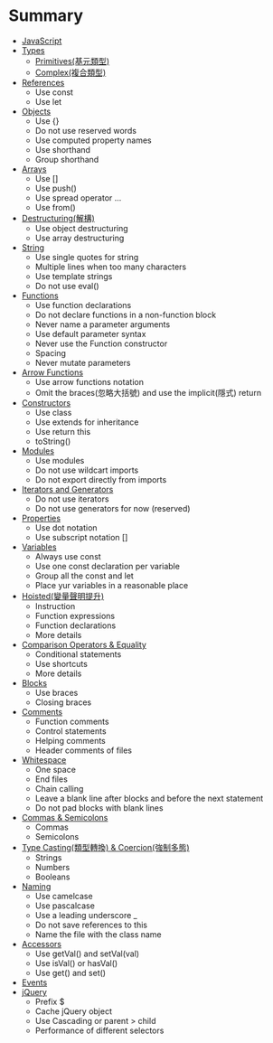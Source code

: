 # Summary

* [JavaScript](./README.md)
* [Types](./types/types.md)
    * [Primitives(基元類型)](./types/primitives/primitives.md)
    * [Complex(複合類型)](./types/complex/complex.md)
* [References](./references/references.md)
    * Use const
    * Use let
* [Objects](./objects/objects.md)
    * Use {}
    * Do not use reserved words
    * Use computed property names
    * Use shorthand
    * Group shorthand
* [Arrays](./arrays/arrays.md)
    * Use []
    * Use push()
    * Use spread operator ...
    * Use from()
* [Destructuring(解構)](./destructuring/destructuring.md)
    * Use object destructuring
    * Use array destructuring
* [String](./string/string.md)
    * Use single quotes for string
    * Multiple lines when too many characters
    * Use template strings
    * Do not use eval()
* [Functions](./functions/functions.md)
    * Use function declarations
    * Do not declare functions in a non-function block
    * Never name a parameter arguments
    * Use default parameter syntax
    * Never use the Function constructor
    * Spacing
    * Never mutate parameters
* [Arrow Functions](./arrowFunctions/arrowFunctions.md)
    * Use arrow functions notation
    * Omit the braces(忽略大括號) and use the implicit(隱式) return
* [Constructors](./constructors/constructors.md)
    * Use class
    * Use extends for inheritance
    * Use return this
    * toString()
* [Modules](./modules/modules.md)
    * Use modules
    * Do not use wildcart imports
    * Do not export directly from imports
* [Iterators and Generators](./iteratorGenerator/iteratorGenerator.md)
    * Do not use iterators
    * Do not use generators for now (reserved)
* [Properties](./properties/properties.md)
    * Use dot notation
    * Use subscript notation []
* [Variables](./variables/variables.md)
    * Always use const
    * Use one const declaration per variable
    * Group all the const and let
    * Place yur variables in a reasonable place
* [Hoisted(變量聲明提升)](./hoisted/hoisted.md)
    * Instruction
    * Function expressions
    * Function declarations
    * More details
* [Comparison Operators & Equality](./comparison/comparison.md)
    * Conditional statements
    * Use shortcuts
    * More details
* [Blocks](./blocks/blocks.md)
    * Use braces
    * Closing braces
* [Comments](./comment/comment.md)
    * Function comments
    * Control statements
    * Helping comments
    * Header comments of files
* [Whitespace](./whitespace/whitespace.md)
    * One space
    * End files
    * Chain calling
    * Leave a blank line after blocks and before the next statement
    * Do not pad blocks with blank lines
* [Commas & Semicolons](./commasSemicolons/commasSemicolons.md)
    * Commas
    * Semicolons
* [Type Casting(類型轉換) & Coercion(強制多態)](./typeCastingCoerion/typeCastingCoerion.md)
    * Strings
    * Numbers
    * Booleans
* [Naming](./naming/naming.md)
    * Use camelcase
    * Use pascalcase
    * Use a leading underscore _
    * Do not save references to this
    * Name the file with the class name
* [Accessors](./accessors/accessors.md)
    * Use getVal() and setVal(val)
    * Use isVal() or hasVal()
    * Use get() and set()
* [Events](./events/events.md)
* [jQuery](./jquery/jquery.md)
    * Prefix $
    * Cache jQuery object
    * Use Cascading or parent > child
    * Performance of different selectors